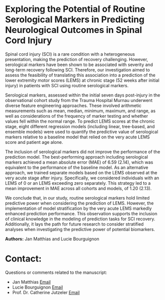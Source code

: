 # Exploring the Potential of Routine Serological Markers in Predicting Neurological Outcomes in Spinal Cord Injury 

Spinal cord injury (SCI) is a rare condition with a heterogeneous presentation, making the prediction of recovery challenging. However, serological markers have been shown to be associated with severity and long-term recovery following SCI. Therefore, our investigation aimed to assess the feasibility of translating this association into a prediction of the lower extremity motor scores (LEMS) at chronic stage (52 weeks after initial injury) in patients with SCI using routine serological markers.

Serological markers, assessed within the initial seven days post-injury in the observational cohort study from the Trauma Hospital Murnau underwent diverse feature engineering approaches. These involved arithmetic measurements such as mean, median, minimum, maximum, and range, as well as considerations of the frequency of marker testing and whether values fell within the normal range. To predict LEMS scores at the chronic stage, eight different regression models (including linear, tree-based, and ensemble models) were used to quantify the predictive value of serological markers relative to a baseline model that relied on the very acute LEMS score and patient age alone. 

The inclusion of serological markers did not improve the performance of the prediction model. The best-performing approach including serological markers achieved a mean absolute error (MAE) of 6.59 (2.14), which was equivalent to the performance of the baseline model. As an alternative approach, we trained separate models based on the LEMS observed at the very acute stage after injury. Specifically, we considered individuals with an LEMS of 0 or an LEMS exceeding zero separately. This strategy led to a mean improvement in MAE across all cohorts and models, of 1.20 (2.13).

We conclude that, in our study, routine serological markers hold limited predictive power when considering the prediction of LEMS. However, the implementation of model stratification by the very acute LEMS markedly enhanced prediction performance. This observation supports the inclusion of clinical knowledge in the modeling of prediction tasks for SCI recovery. Additionally, it lays the path for future research to consider stratified analyses when investigating the predictive power of potential biomarkers. 

**Authors:**
Jan Matthias and Lucie Bourguignon

# Contact:
Questions or comments related to the manuscript:
-  Jan Matthias [Email](mailto:jmatthias@student.ethz.ch)
-  Lucie Bourguignon [Email](mailto:lucie.bourguignon@hest.ethz.ch)
-  Prof. Dr. Catherine Jutzeler [Email](mailto:catherine.jutzeler@hest.ethz.ch)
